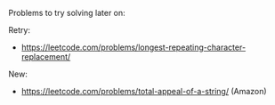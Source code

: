 Problems to try solving later on:

Retry:

-   https://leetcode.com/problems/longest-repeating-character-replacement/

New:

-   https://leetcode.com/problems/total-appeal-of-a-string/ (Amazon)
